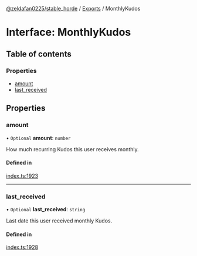 [@zeldafan0225/stable_horde](../README.md) / [Exports](../modules.md) / MonthlyKudos

# Interface: MonthlyKudos

## Table of contents

### Properties

- [amount](MonthlyKudos.md#amount)
- [last\_received](MonthlyKudos.md#last_received)

## Properties

### amount

• `Optional` **amount**: `number`

How much recurring Kudos this user receives monthly.

#### Defined in

[index.ts:1923](https://github.com/ZeldaFan0225/stable_horde/blob/da4b9dc/index.ts#L1923)

___

### last\_received

• `Optional` **last\_received**: `string`

Last date this user received monthly Kudos.

#### Defined in

[index.ts:1928](https://github.com/ZeldaFan0225/stable_horde/blob/da4b9dc/index.ts#L1928)

